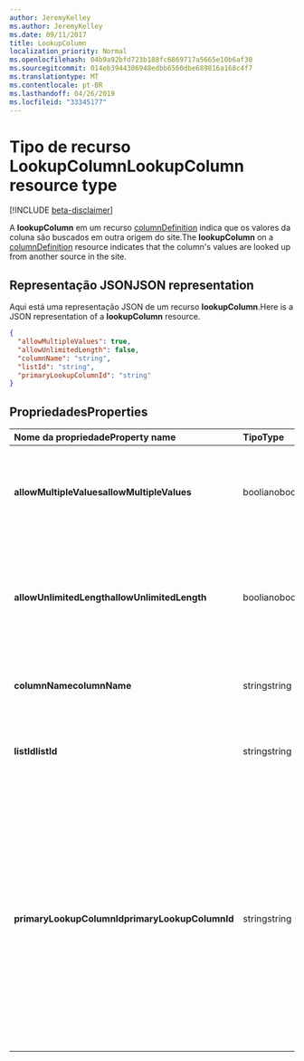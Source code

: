 ```yaml
---
author: JeremyKelley
ms.author: JeremyKelley
ms.date: 09/11/2017
title: LookupColumn
localization_priority: Normal
ms.openlocfilehash: 04b9a92bfd723b188fc6869717a5665e10b6af30
ms.sourcegitcommit: 014eb3944306948edbb6560dbe689816a168c4f7
ms.translationtype: MT
ms.contentlocale: pt-BR
ms.lasthandoff: 04/26/2019
ms.locfileid: "33345177"
---
```

# <a name="lookupcolumn-resource-type"></a><span data-ttu-id="923af-102">Tipo de recurso LookupColumn</span><span class="sxs-lookup"><span data-stu-id="923af-102">LookupColumn resource type</span></span>

[!INCLUDE [beta-disclaimer](../../includes/beta-disclaimer.md)]

<span data-ttu-id="923af-103">A **lookupColumn** em um recurso [columnDefinition](columndefinition.md) indica que os valores da coluna são buscados em outra origem do site.</span><span class="sxs-lookup"><span data-stu-id="923af-103">The **lookupColumn** on a [columnDefinition](columndefinition.md) resource indicates that the column's values are looked up from another source in the site.</span></span>

## <a name="json-representation"></a><span data-ttu-id="923af-104">Representação JSON</span><span class="sxs-lookup"><span data-stu-id="923af-104">JSON representation</span></span>

<span data-ttu-id="923af-105">Aqui está uma representação JSON de um recurso **lookupColumn**.</span><span class="sxs-lookup"><span data-stu-id="923af-105">Here is a JSON representation of a **lookupColumn** resource.</span></span>
<!-- { "blockType": "resource", "@odata.type": "microsoft.graph.lookupColumn" } -->

```json
{
  "allowMultipleValues": true,
  "allowUnlimitedLength": false,
  "columnName": "string",
  "listId": "string",
  "primaryLookupColumnId": "string"
}
```

## <a name="properties"></a><span data-ttu-id="923af-106">Propriedades</span><span class="sxs-lookup"><span data-stu-id="923af-106">Properties</span></span>

| <span data-ttu-id="923af-107">Nome da propriedade</span><span class="sxs-lookup"><span data-stu-id="923af-107">Property name</span></span>             | <span data-ttu-id="923af-108">Tipo</span><span class="sxs-lookup"><span data-stu-id="923af-108">Type</span></span>    | <span data-ttu-id="923af-109">Descrição</span><span class="sxs-lookup"><span data-stu-id="923af-109">Description</span></span>
|:--------------------------|:--------|:---------------------------------------
| <span data-ttu-id="923af-110">**allowMultipleValues**</span><span class="sxs-lookup"><span data-stu-id="923af-110">**allowMultipleValues**</span></span>   | <span data-ttu-id="923af-111">booliano</span><span class="sxs-lookup"><span data-stu-id="923af-111">boolean</span></span> | <span data-ttu-id="923af-112">Indica se vários valores podem ser selecionados da origem.</span><span class="sxs-lookup"><span data-stu-id="923af-112">Indicates whether multiple values can be selected from the source.</span></span>
| <span data-ttu-id="923af-113">**allowUnlimitedLength**</span><span class="sxs-lookup"><span data-stu-id="923af-113">**allowUnlimitedLength**</span></span>  | <span data-ttu-id="923af-114">booliano</span><span class="sxs-lookup"><span data-stu-id="923af-114">boolean</span></span> | <span data-ttu-id="923af-115">Indica se os valores na coluna podem exceder o limite padrão de 255 caracteres.</span><span class="sxs-lookup"><span data-stu-id="923af-115">Indicates whether values in the column should be able to exceed the standard limit of 255 characters.</span></span>
| <span data-ttu-id="923af-116">**columnName**</span><span class="sxs-lookup"><span data-stu-id="923af-116">**columnName**</span></span>            | <span data-ttu-id="923af-117">string</span><span class="sxs-lookup"><span data-stu-id="923af-117">string</span></span>  | <span data-ttu-id="923af-118">O nome da coluna de origem de pesquisa.</span><span class="sxs-lookup"><span data-stu-id="923af-118">The name of the lookup source column.</span></span>
| <span data-ttu-id="923af-119">**listId**</span><span class="sxs-lookup"><span data-stu-id="923af-119">**listId**</span></span>                | <span data-ttu-id="923af-120">string</span><span class="sxs-lookup"><span data-stu-id="923af-120">string</span></span>  | <span data-ttu-id="923af-121">O identificador exclusivo da lista de origem de pesquisa.</span><span class="sxs-lookup"><span data-stu-id="923af-121">The unique identifier of the lookup source list.</span></span>
| <span data-ttu-id="923af-122">**primaryLookupColumnId**</span><span class="sxs-lookup"><span data-stu-id="923af-122">**primaryLookupColumnId**</span></span> | <span data-ttu-id="923af-123">string</span><span class="sxs-lookup"><span data-stu-id="923af-123">string</span></span>  | <span data-ttu-id="923af-124">Se especificado, esta coluna é uma *pesquisa secundária*, obtendo um campo adicional da lista pesquisada pela *pesquisa primária*.</span><span class="sxs-lookup"><span data-stu-id="923af-124">If specified, this column is a *secondary lookup*, pulling an additional field from the list item looked up by the *primary lookup*.</span></span> <span data-ttu-id="923af-125">Use o item da lista procurado pela pesquisa *primária* como a fonte para a coluna nomeada aqui.</span><span class="sxs-lookup"><span data-stu-id="923af-125">Use the list item looked up by the *primary* as the source for the column named here.</span></span>

<!--
{
  "type": "#page.annotation",
  "description": "",
  "keywords": "",
  "section": "documentation",
  "tocPath": "Resources/LookupColumn",
  "suppressions": []
}
-->
